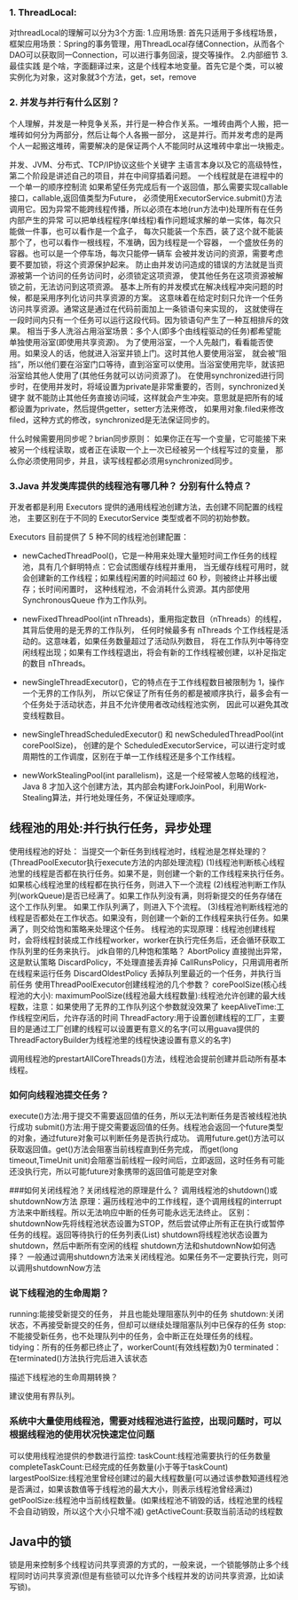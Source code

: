### 1. ThreadLocal:
对threadLocal的理解可以分为3个方面:
1.应用场景: 首先只适用于多线程场景，   框架应用场景：Spring的事务管理，用ThreadLocal存储Connection，从而各个DAO可以获取同一Connection，可以进行事务回滚，提交等操作。
 2.内部细节 3. 最佳实践
是个啥，字面翻译过来，这是个线程本地变量。首先它是个类，可以被实例化为对象，这对象就3个方法，get，set，remove

### 2. 并发与并行有什么区别？
个人理解，并发是一种竞争关系，并行是一种合作关系。一堆砖由两个人搬，把一堆砖如何分为两部分，然后让每个人各搬一部分，
这是并行。而并发考虑的是两个人一起搬这堆砖，需要解决的是保证两个人不能同时从这堆砖中拿出一块搬走。  

并发、JVM、分布式、TCP/IP协议这些个关键字
主语言本身以及它的高级特性，第二个阶段是讲述自己的项目，并在中间穿插着问题。
一个线程就是在进程中的一个单一的顺序控制流
如果希望任务完成后有一个返回值，那么需要实现callable接口，callable<String>,返回值类型为Future<String>，
必须使用ExecutorService.submit()方法调用它。因为异常不能跨线程传播，所以必须在本地(run方法中)处理所有在任务内部产生的异常
可以把单线程程序(单线程)看作问题域求解的单一实体，每次只能做一件事，也可以看作是一个盒子，
每次只能装一个东西，装了这个就不能装那个了，也可以看作一根线程，不准确，因为线程是一个容器，
一个盛放任务的容器。也可以是一个停车场，每次只能停一辆车
会被并发访问的资源，需要考虑要不要加锁，将这个资源保护起来。
防止由并发访问造成的错误的方法就是当资源被第一个访问的任务访问时，必须锁定这项资源，
使其他任务在这项资源被解锁之前，无法访问到这项资源。
基本上所有的并发模式在解决线程冲突问题的时候，都是采用序列化访问共享资源的方案。
这意味着在给定时刻只允许一个任务访问共享资源。通常这是通过在代码前面加上一条锁语句来实现的，
这就使得在一段时间内只有一个任务可以运行这段代码。因为锁语句产生了一种互相排斥的效果。
相当于多人洗浴占用浴室场景：多个人(即多个由线程驱动的任务)都希望能单独使用浴室(即使用共享资源)。
为了使用浴室，一个人先敲门，看看能否使用。如果没人的话，他就进入浴室并锁上门。这时其他人要使用浴室，
就会被“阻挡”，所以他们要在浴室门口等待，直到浴室可以使用。当浴室使用完毕，就该把浴室给其他人使用了(其他任务就可以访问资源了)。
在使用synchronized进行同步时，在使用并发时，将域设置为private是非常重要的，否则，synchronized关键字
就不能防止其他任务直接访问域，这样就会产生冲突。意思就是把所有的域都设置为private，然后提供getter，setter方法来修改，
如果用对象.filed来修改filed，这种方式的修改，synchronized是无法保证同步的。

什么时候需要用同步呢？brian同步原则：
如果你正在写一个变量，它可能接下来被另一个线程读取，或者正在读取一个上一次已经被另一个线程写过的变量，
那么你必须使用同步，并且，读写线程都必须用synchronized同步。

### 3.Java 并发类库提供的线程池有哪几种？ 分别有什么特点？
开发者都是利用 Executors 提供的通用线程池创建方法，去创建不同配置的线程池，
主要区别在于不同的 ExecutorService 类型或者不同的初始参数。
  
Executors 目前提供了 5 种不同的线程池创建配置：  
* newCachedThreadPool()，它是一种用来处理大量短时间工作任务的线程池，具有几个鲜明特点：它会试图缓存线程并重用，
当无缓存线程可用时，就会创建新的工作线程；如果线程闲置的时间超过 60 秒，则被终止并移出缓存；长时间闲置时，
这种线程池，不会消耗什么资源。其内部使用 SynchronousQueue 作为工作队列。

* newFixedThreadPool(int nThreads)，重用指定数目（nThreads）的线程，其背后使用的是无界的工作队列，
任何时候最多有 nThreads 个工作线程是活动的。这意味着，如果任务数量超过了活动队列数目，
将在工作队列中等待空闲线程出现；如果有工作线程退出，将会有新的工作线程被创建，以补足指定的数目 nThreads。

* newSingleThreadExecutor()，它的特点在于工作线程数目被限制为 1，操作一个无界的工作队列，
所以它保证了所有任务的都是被顺序执行，最多会有一个任务处于活动状态，并且不允许使用者改动线程池实例，
因此可以避免其改变线程数目。

* newSingleThreadScheduledExecutor() 和 newScheduledThreadPool(int corePoolSize)，
创建的是个 ScheduledExecutorService，可以进行定时或周期性的工作调度，区别在于单一工作线程还是多个工作线程。

* newWorkStealingPool(int parallelism)，这是一个经常被人忽略的线程池，Java 8 
才加入这个创建方法，其内部会构建ForkJoinPool，利用Work-Stealing算法，并行地处理任务，不保证处理顺序。



## 线程池的用处:并行执行任务，异步处理
使用线程池的好处：
当提交一个新任务到线程池时，线程池是怎样处理的？(ThreadPoolExecutor执行execute方法的内部处理流程)
(1)线程池判断核心线程池里的线程是否都在执行任务。如果不是，则创建一个新的工作线程来执行任务。
如果核心线程池里的线程都在执行任务，则进入下一个流程
(2)线程池判断工作队列(workQueue)是否已经满了。如果工作队列没有满，则将新提交的任务存储在这个工作队列里。
如果工作队列满了，则进入下个流程。
(3)线程池判断线程池的线程是否都处在工作状态。如果没有，则创建一个新的工作线程来执行任务。如果满了，则交给饱和策略来处理这个任务。
线程池的实现原理：线程池创建线程时，会将线程封装成工作线程worker，worker在执行完任务后，还会循环获取工作队列里的任务来执行。
jdk自带的几种饱和策略？
AbortPolicy 直接抛出异常，这是默认策略
DiscardPolicy，不处理直接丢弃掉
CallRunsPolicy，只用调用者所在线程来运行任务
DiscardOldestPolicy 丢掉队列里最近的一个任务，并执行当前任务
使用ThreadPoolExecutor创建线程池的几个参数？
corePoolSize(核心线程池的大小):
maximumPoolSize(线程池最大线程数量):线程池允许创建的最大线程数，注意：如果使用了无界的工作队列这个参数就没效果了
keepAliveTime:工作线程空闲后，允许存活的时间
ThreadFactory:用于设置创建线程的工厂，主要目的是通过工厂创建的线程可以设置更有意义的名字(可以用guava提供的ThreadFactoryBuilder为线程池里的线程快速设置有意义的名字)

调用线程池的prestartAllCoreThreads()方法，线程池会提前创建并启动所有基本线程。

### 如何向线程池提交任务？
execute()方法:用于提交不需要返回值的任务，所以无法判断任务是否被线程池执行成功
submit()方法:用于提交需要返回值的任务。线程池会返回一个future类型的对象，通过future对象可以判断任务是否执行成功。
调用future.get()方法可以获取返回值。get()方法会阻塞当前线程直到任务完成，
而get(long timeout,TimeUnit unit)会阻塞当前线程一段时间后，立即返回，这时任务有可能还没执行完，所以可能future对象携带的返回值可能是空对象

###如何关闭线程池？关闭线程池的原理是什么？
调用线程池的shutdown()或shutdownNow方法
原理：遍历线程池中的工作线程，逐个调用线程的interrupt方法来中断线程。所以无法响应中断的任务可能永远无法终止。
区别：shutdownNow先将线程池状态设置为STOP，然后尝试停止所有正在执行或暂停任务的线程。返回等待执行的任务列表(List<Runnable>)
shutdown将线程池状态设置为shutdown，然后中断所有空闲的线程
shutdown方法和shutdownNow如何选择？
一般通过调用shutdown方法来关闭线程池。如果任务不一定要执行完，则可以调用shutdownNow方法

### 说下线程池的生命周期？
running:能接受新提交的任务， 并且也能处理阻塞队列中的任务
shutdown:关闭状态，不再接受新提交的任务，但却可以继续处理阻塞队列中已保存的任务
stop:不能接受新任务，也不处理队列中的任务，会中断正在处理任务的线程。
tidying：所有的任务都已终止了，workerCount(有效线程数)为0
terminated：在terminated()方法执行完后进入该状态

描述下线程池的生命周期转换？

建议使用有界队列。

### 系统中大量使用线程池，需要对线程池进行监控，出现问题时，可以根据线程池的使用状况快速定位问题
可以使用线程池提供的参数进行监控:
taskCount:线程池需要执行的任务数量
completeTaskCount:已经完成的任务数量(小于等于taskCount)
largestPoolSize:线程池里曾经创建过的最大线程数量(可以通过该参数知道线程池是否满过，如果该数值等于线程池的最大大小，则表示线程池曾经满过)
getPoolSize:线程池中当前线程数量。(如果线程池不销毁的话，线程池里的线程不会自动销毁，所以这个大小只增不减)
getActiveCount:获取当前活动的线程数

## Java中的锁
锁是用来控制多个线程访问共享资源的方式的，一般来说，一个锁能够防止多个线程同时访问共享资源(但是有些锁可以允许多个线程并发的访问共享资源，比如读写锁)。

